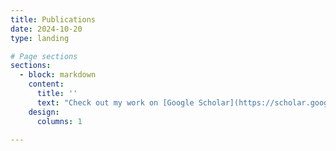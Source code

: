 ```yaml
---
title: Publications
date: 2024-10-20
type: landing

# Page sections
sections:
  - block: markdown
    content:
      title: ''
      text: "Check out my work on [Google Scholar](https://scholar.google.com/citations?user=RhThiI8AAAAJ&hl=en)"
    design:
      columns: 1

---
```

